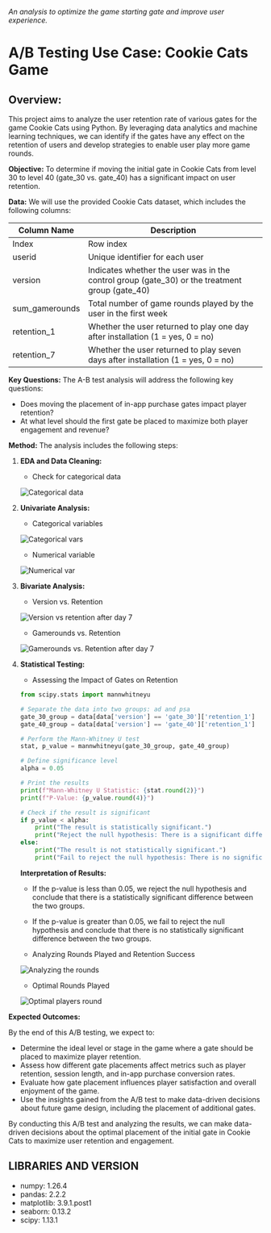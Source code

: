*An analysis to optimize the game starting gate and improve user experience.*

# **A/B Testing Use Case: Cookie Cats Game**

**Overview:**
---
This project aims to analyze the user retention rate of various gates for the game Cookie Cats using Python. By leveraging data analytics and machine learning techniques, we can identify if the gates have any effect on the retention of users and develop strategies to enable user play more game rounds.

**Objective:**
To determine if moving the initial gate in Cookie Cats from level 30 to level 40 (gate_30 vs. gate_40) has a significant impact on user retention.

**Data:**
We will use the provided Cookie Cats dataset, which includes the following columns:

<table>
  <thead>
    <tr>
      <th>Column Name</th>
      <th>Description</th>
    </tr>
  </thead>
  <tbody>
    <tr>
      <td>Index</td>
      <td>Row index</td>
    </tr>
    <tr>
      <td>userid</td>
      <td>Unique identifier for each user</td>
    </tr>
    <tr>
      <td>version</td>
      <td>Indicates whether the user was in the control group (gate_30) or the treatment group (gate_40)</td>
    </tr>
    <tr>
      <td>sum_gamerounds</td>
      <td>Total number of game rounds played by the user in the first week</td>
    </tr>
    <tr>
      <td>retention_1</td>
      <td>Whether the user returned to play one day after installation (1 = yes, 0 = no)</td>
    </tr>
    <tr>
      <td>retention_7</td>
      <td>Whether the user returned to play seven days after installation (1 = yes, 0 = no)</td>
    </tr>
  </tbody>
</table>

**Key Questions:**
The A-B test analysis will address the following key questions:

  * Does moving the placement of in-app purchase gates impact player retention?
  * At what level should the first gate be placed to maximize both player engagement and revenue?

**Method:**
The analysis includes the following steps:

1. **EDA and Data Cleaning:**
    * Check for categorical data
    
    ![Categorical data](<Images/Screenshot (260).png>)

2. **Univariate Analysis:**
    * Categorical variables
    
    ![Categorical vars](<Images/Screenshot (262).png>)

    * Numerical variable

    ![Numerical var](<Images/Screenshot (264).png>)

3. **Bivariate Analysis:**
    * Version vs. Retention

    ![Version vs retention after day 7](<Images/Screenshot (266).png>)

    * Gamerounds vs. Retention

    ![Gamerounds vs. Retention after day 7](<Images/Screenshot (268).png>)

4. **Statistical Testing:**
    * Assessing the Impact of Gates on Retention

    ```python
    from scipy.stats import mannwhitneyu

    # Separate the data into two groups: ad and psa
    gate_30_group = data[data['version'] == 'gate_30']['retention_1']
    gate_40_group = data[data['version'] == 'gate_40']['retention_1']

    # Perform the Mann-Whitney U test
    stat, p_value = mannwhitneyu(gate_30_group, gate_40_group)

    # Define significance level
    alpha = 0.05

    # Print the results
    print(f"Mann-Whitney U Statistic: {stat.round(2)}")
    print(f"P-Value: {p_value.round(4)}")

    # Check if the result is significant
    if p_value < alpha:
        print("The result is statistically significant.")
        print("Reject the null hypothesis: There is a significant difference between the gate_30 and gate_40 groups.")
    else:
        print("The result is not statistically significant.")
        print("Fail to reject the null hypothesis: There is no significant difference between the gate_30 and gate_40 groups.")
    ```
    **Interpretation of Results:**
     * If the p-value is less than 0.05, we reject the null hypothesis and conclude that there is a statistically significant difference between the two groups.
     * If the p-value is greater than 0.05, we fail to reject the null hypothesis and conclude that there is no statistically significant difference between the two groups.
   
   * Analyzing Rounds Played and Retention Success

    ![Analyzing the rounds](<Images/Screenshot (271).png>)

    * Optimal Rounds Played

    ![Optimal players round](<Images/Screenshot (273).png>)


**Expected Outcomes:**

By the end of this A/B testing, we expect to:

 - Determine the ideal level or stage in the game where a gate should be placed to maximize player retention.
 - Assess how different gate placements affect metrics such as player retention, session length, and in-app purchase conversion rates.
 - Evaluate how gate placement influences player satisfaction and overall enjoyment of the game.
 - Use the insights gained from the A/B test to make data-driven decisions about future game design, including the placement of additional gates.

By conducting this A/B test and analyzing the results, we can make data-driven decisions about the optimal placement of the initial gate in Cookie Cats to maximize user retention and engagement.

**LIBRARIES AND VERSION**
---
- numpy: 1.26.4
- pandas: 2.2.2
- matplotlib: 3.9.1.post1
- seaborn: 0.13.2
- scipy: 1.13.1

